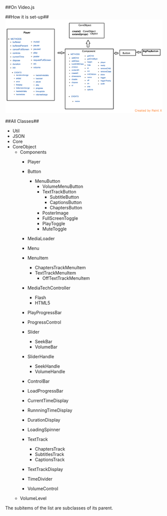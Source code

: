 ##On Video.js

##How it is set-up##
![Diagram](diag1.png)

##All Classes##
* Util
* JSON
* Core
* CoreObject
  * Components
    * Player
    * Button
        * MenuButton
            * VolumeMenuButton
            * TextTrackButton
                * SubtitleButton
                * CaptionsButton
                * ChaptersButton
            * PosterImage
            * FullScreenToggle
            * PlayToggle
            * MuteToggle
    * MediaLoader
    * Menu
    * MenuItem
        * ChaptersTrackMenuItem
        * TextTrackMenuItem
            * OffTextTrackMenuItem
    * MediaTechController
        * Flash
        * HTML5
    * PlayProgressBar
    * ProgressControl
    * Slider
        * SeekBar
        * VolumeBar
    * SliderHandle
        * SeekHandle
        * VolumeHandle
    * ControlBar
    * LoadProgressBar
    * CurrentTimeDisplay
    * RunnningTimeDisplay
    * DurationDisplay
    * LoadingSpinner
    * TextTrack
        * ChaptersTrack
        * SubtitlesTrack
        * CaptionsTrack
    * TextTrackDisplay
    * TimeDivider
  
    * VolumeControl
  * VolumeLevel


The subitems of the list are subclasses of its parent.
